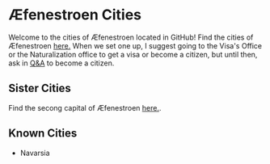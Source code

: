 # Æfenestroen Cities
Welcome to the cities of Æfenestroen located in GitHub! Find the cities of Æfenestroen [here.](https://github.com/AEfenestroen/AEfenestroen-Cities/discussions/categories/cities) When we set one up, I suggest going to the Visa's Office or the Naturalization office to get a visa or become a citizen, but until then, ask in [Q&A](https://github.com/AEfenestroen/AEfenestroen-Cities/discussions/categories/q-a) to become a citizen.

## Sister Cities
Find the secong capital of Æfenestroen [here.](https://scratch.mit.edu/studios/33125587).

## Known Cities
 - Navarsia
